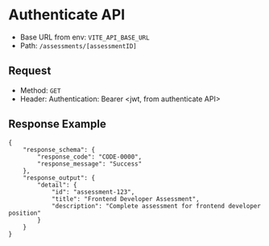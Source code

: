 # Authenticate API

- Base URL from env: `VITE_API_BASE_URL`
- Path: `/assessments/[assessmentID]`

## Request

- Method: `GET`
- Header: Authentication: Bearer <jwt, from authenticate API>  

## Response Example

```
{
    "response_schema": {
        "response_code": "CODE-0000",
        "response_message": "Success"
    },
    "response_output": {
        "detail": {
            "id": "assessment-123",
            "title": "Frontend Developer Assessment",
            "description": "Complete assessment for frontend developer position"
        }
    }
}
```